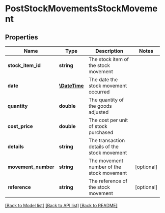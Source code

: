 # PostStockMovementsStockMovement

## Properties
Name | Type | Description | Notes
------------ | ------------- | ------------- | -------------
**stock_item_id** | **string** | The stock item of the stock movement | 
**date** | [**\DateTime**](\DateTime.md) | The date the stock movement occurred | 
**quantity** | **double** | The quantity of the goods adjusted | 
**cost_price** | **double** | The cost per unit of stock purchased | 
**details** | **string** | The transaction details of the stock movement | 
**movement_number** | **string** | The movement number of the stock movement | [optional] 
**reference** | **string** | The reference of the stock movement | [optional] 

[[Back to Model list]](../README.md#documentation-for-models) [[Back to API list]](../README.md#documentation-for-api-endpoints) [[Back to README]](../README.md)


